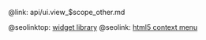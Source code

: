 @link: api/ui.view_$scope_other.md

@seolinktop: [widget library](https://webix.com)
@seolink: [html5 context menu](https://webix.com/widget/contextmenu/)